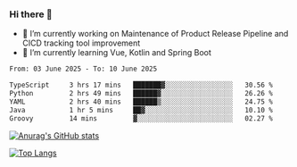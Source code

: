 ### Hi there 👋

- 🔭 I’m currently working on Maintenance of Product Release Pipeline and CICD tracking tool improvement
- 🌱 I’m currently learning Vue, Kotlin and Spring Boot

<!--START_SECTION:waka-->

```txt
From: 03 June 2025 - To: 10 June 2025

TypeScript     3 hrs 17 mins   ███████▓░░░░░░░░░░░░░░░░░   30.56 %
Python         2 hrs 49 mins   ██████▓░░░░░░░░░░░░░░░░░░   26.26 %
YAML           2 hrs 40 mins   ██████▒░░░░░░░░░░░░░░░░░░   24.75 %
Java           1 hr 5 mins     ██▓░░░░░░░░░░░░░░░░░░░░░░   10.10 %
Groovy         14 mins         ▓░░░░░░░░░░░░░░░░░░░░░░░░   02.27 %
```

<!--END_SECTION:waka-->

[![Anurag's GitHub stats](https://github-readme-stats.vercel.app/api?username=yunhao981&show_icons=true&theme=solarized-dark)](https://github.com/anuraghazra/github-readme-stats)

[![Top Langs](https://github-readme-stats.vercel.app/api/top-langs/?username=yunhao981&theme=solarized-dark&layout=compact)](https://github.com/anuraghazra/github-readme-stats)

<!--
**yunhao981/yunhao981** is a ✨ _special_ ✨ repository because its `README.md` (this file) appears on your GitHub profile.

Here are some ideas to get you started:

- 🔭 I’m currently working on Maintenance of Release Pipeline and CICD tracking tool improvement
- 🌱 I’m currently learning Vue, Kotlin and Spring Boot
- 👯 I’m looking to collaborate on ...
- 🤔 I’m looking for help with ...
- 💬 Ask me about ...
- 📫 How to reach me: ...
- 😄 Pronouns: ...
- ⚡ Fun fact: ...
-->


